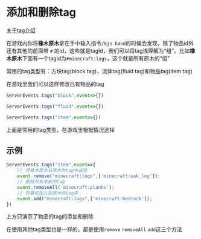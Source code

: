 # 添加和删除tag

[关于tag介绍](../Digression/Tag.md)

在游戏内你将**橡木原木**拿在手中输入指令`/kjs hand`的时候会发现，除了物品id外还有其他的前面带 `#` 的id，这些就是tagId，我们可以将tag浅理解为“组”，比如**橡木原木**下面有一个tagid为`#minecraft:logs`，这个就是所有原木的“组”

常用的tag类型有：方块tag(block tag)，流体tag(fluid tag)和物品tag(item tag)

在游戏里我们可以这样修改已有物品的tag
```js
ServerEvents.tags("block",event=>{})

ServerEvents.tags("fluid",event=>{})

ServerEvents.tags("item",event=>{})
```
上面是常用的tag类型，在游戏里根据情况选择

## 示例
```js
ServerEvents.tags("item",event=>{
    // 将橡木原木从原木的tag中去除
    event.remove("minecraft:logs",['minecraft:oak_log']);
    // 删除所有木板的tag
    event.removeAll('minecraft:planks');
    // 将基岩加入到原木的tag中
    event.add("minecraft:logs",['minecraft:bedrock']);
})
```
上方只演示了物品的tag的添加和删除

在使用其他tag类型也是一样的，都是使用`remove` `removeAll` `add`这三个方法